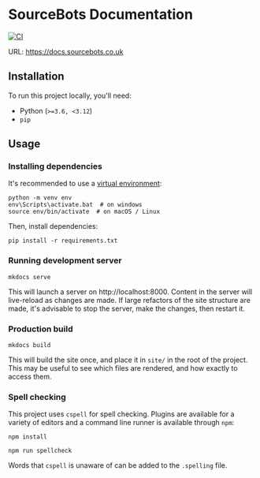 # SourceBots Documentation

[![CI](https://github.com/sourcebots/docs/actions/workflows/ci.yml/badge.svg)](https://github.com/sourcebots/docs/actions/workflows/ci.yml)

URL: https://docs.sourcebots.co.uk

## Installation

To run this project locally, you'll need:

- Python (`>=3.6, <3.12`)
- `pip`

## Usage

### Installing dependencies

It's recommended to use a [virtual environment](https://docs.python.org/3/tutorial/venv.html):

```
python -m venv env
env\Scripts\activate.bat  # on windows
source env/bin/activate  # on macOS / Linux
```

Then, install dependencies:

```
pip install -r requirements.txt
```

### Running development server

```
mkdocs serve
```

This will launch a server on http://localhost:8000. Content in the server will live-reload as changes are made. If large refactors of the site structure are made, it's advisable to stop the server, make the changes, then restart it.

### Production build

```
mkdocs build
```

This will build the site once, and place it in `site/` in the root of the project. This may be useful to see which files are rendered, and how exactly to access them.

### Spell checking

This project uses `cspell` for spell checking. Plugins are
available for a variety of editors and a command line runner is available
through `npm`:

```
npm install
```

```
npm run spellcheck
```

Words that `cspell` is unaware of can be added to the `.spelling` file.
